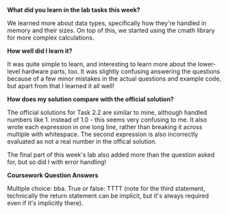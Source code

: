 **What did you learn in the lab tasks this week?**

We learned more about data types, specifically how they're handled in memory and their sizes. On top of this, we started using the cmath library for more complex calculations.

**How well did I learn it?**

It was quite simple to learn, and interesting to learn more about the lower-level hardware parts, too. It was slightly confusing answering the questions because of a few minor mistakes in the actual questions and example code, but apart from that I learned it all well!

**How does my solution compare with the official solution?**

The official solutions for Task 2.2 are similar to mine, although handled numbers like 1. instead of 1.0 - this seems very confusing to me. It also wrote each expression in one long line, rather than breaking it across multiple with whitespace. The second expression is also incorrectly evaluated as not a real number in the offical solution.

The final part of this week's lab also added more than the question asked for, but so did I with error handling!

**Coursework Question Answers**

Multiple choice: bba.
True or false: TTTT (note for the third statement, technically the return statement can be implicit, but it's always required even if it's implicitly there).